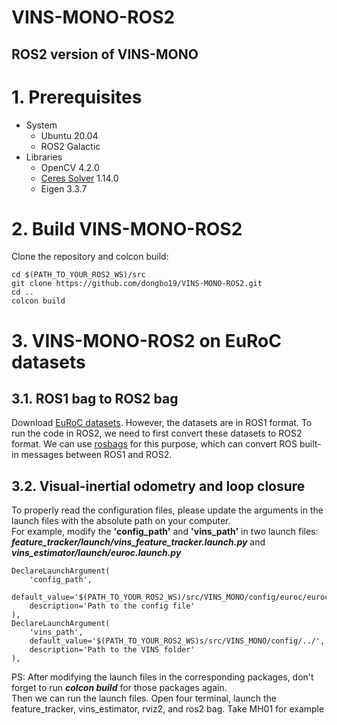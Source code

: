 # VINS-MONO-ROS2
## ROS2 version of VINS-MONO

# 1. Prerequisites
* System  
  * Ubuntu 20.04  
  * ROS2 Galactic
* Libraries
  * OpenCV 4.2.0
  * [Ceres Solver](http://ceres-solver.org/installation.html) 1.14.0
  * Eigen 3.3.7
# 2. Build VINS-MONO-ROS2
Clone the repository and colcon build:  
```
cd $(PATH_TO_YOUR_ROS2_WS)/src
git clone https://github.com/dongbo19/VINS-MONO-ROS2.git
cd ..
colcon build
```
# 3. VINS-MONO-ROS2 on EuRoC datasets
## 3.1. ROS1 bag to ROS2 bag
Download [EuRoC datasets](https://projects.asl.ethz.ch/datasets/doku.php?id=kmavvisualinertialdatasets). However, the datasets are in ROS1 format. To run the code in ROS2, we need to first convert these datasets to ROS2 format. We can use [rosbags](https://pypi.org/project/rosbags/) for this purpose, which can convert ROS built-in messages between ROS1 and ROS2.  
## 3.2. Visual-inertial odometry and loop closure
To properly read the configuration files, please update the arguments in the launch files with the absolute path on your computer.  
For example, modify the **'config_path'** and **'vins_path'** in two launch files:  
**_feature_tracker/launch/vins_feature_tracker.launch.py_** and **_vins_estimator/launch/euroc.launch.py_** 
```
DeclareLaunchArgument(
    'config_path',
    default_value='$(PATH_TO_YOUR_ROS2_WS)/src/VINS_MONO/config/euroc/euroc_config.yaml',
    description='Path to the config file'
),
DeclareLaunchArgument(
    'vins_path',
    default_value='$(PATH_TO_YOUR_ROS2_WS)s/src/VINS_MONO/config/../',
    description='Path to the VINS folder'
),
```
PS: After modifying the launch files in the corresponding packages, don't forget to run **_colcon build_** for those packages again.  
Then we can run the launch files. Open four terminal, launch the feature_tracker, vins_estimator, rviz2, and ros2 bag. Take MH01 for example
```

```
